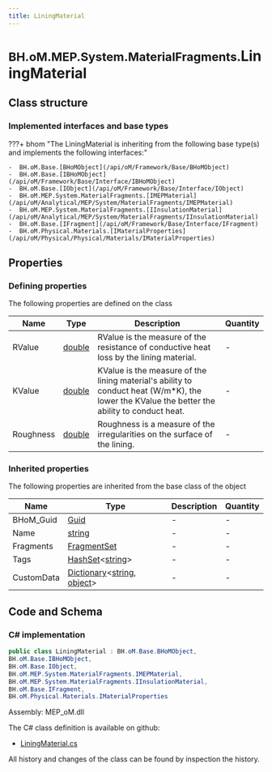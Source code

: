 ```yaml
---
title: LiningMaterial
---
```


# <small>BH.oM.MEP.System.MaterialFragments.</small>**LiningMaterial**



## Class structure

### Implemented interfaces and base types

???+ bhom "The LiningMaterial is inheriting from the following base type(s) and implements the following interfaces:"

    -  BH.oM.Base.[BHoMObject](/api/oM/Framework/Base/BHoMObject)
    -  BH.oM.Base.[IBHoMObject](/api/oM/Framework/Base/Interface/IBHoMObject)
    -  BH.oM.Base.[IObject](/api/oM/Framework/Base/Interface/IObject)
    -  BH.oM.MEP.System.MaterialFragments.[IMEPMaterial](/api/oM/Analytical/MEP/System/MaterialFragments/IMEPMaterial)
    -  BH.oM.MEP.System.MaterialFragments.[IInsulationMaterial](/api/oM/Analytical/MEP/System/MaterialFragments/IInsulationMaterial)
    -  BH.oM.Base.[IFragment](/api/oM/Framework/Base/Interface/IFragment)
    -  BH.oM.Physical.Materials.[IMaterialProperties](/api/oM/Physical/Physical/Materials/IMaterialProperties)


## Properties



### Defining properties

The following properties are defined on the class

| Name             | Type             | Description      | Quantity         |
|------------------|------------------|------------------|------------------|
| RValue | [double](https://learn.microsoft.com/en-us/dotnet/api/System.Double?view=netstandard-2.0) | RValue is the measure of the resistance of conductive heat loss by the lining material. | - |
| KValue | [double](https://learn.microsoft.com/en-us/dotnet/api/System.Double?view=netstandard-2.0) | KValue is the measure of the lining material's ability to conduct heat (W/m*K), the lower the KValue the better the ability to conduct heat. | - |
| Roughness | [double](https://learn.microsoft.com/en-us/dotnet/api/System.Double?view=netstandard-2.0) | Roughness is a measure of the irregularities on the surface of the lining. | - |


### Inherited properties
The following properties are inherited from the base class of the object

| Name             | Type             | Description      | Quantity         |
|------------------|------------------|------------------|------------------|
| BHoM_Guid | [Guid](https://learn.microsoft.com/en-us/dotnet/api/System.Guid?view=netstandard-2.0) | - | - |
| Name | [string](https://learn.microsoft.com/en-us/dotnet/api/System.String?view=netstandard-2.0) | - | - |
| Fragments | [FragmentSet](/api/oM/Framework/Base/FragmentSet) | - | - |
| Tags | [HashSet](https://learn.microsoft.com/en-us/dotnet/api/System.Collections.Generic.HashSet-1?view=netstandard-2.0)&lt;[string](https://learn.microsoft.com/en-us/dotnet/api/System.String?view=netstandard-2.0)&gt; | - | - |
| CustomData | [Dictionary](https://learn.microsoft.com/en-us/dotnet/api/System.Collections.Generic.Dictionary-2?view=netstandard-2.0)&lt;[string](https://learn.microsoft.com/en-us/dotnet/api/System.String?view=netstandard-2.0), [object](https://learn.microsoft.com/en-us/dotnet/api/System.Object?view=netstandard-2.0)&gt; | - | - |


## Code and Schema

### C# implementation

``` C# title="C#"
public class LiningMaterial : BH.oM.Base.BHoMObject,
BH.oM.Base.IBHoMObject,
BH.oM.Base.IObject,
BH.oM.MEP.System.MaterialFragments.IMEPMaterial,
BH.oM.MEP.System.MaterialFragments.IInsulationMaterial,
BH.oM.Base.IFragment,
BH.oM.Physical.Materials.IMaterialProperties
```

Assembly: MEP_oM.dll

The C# class definition is available on github:

- [LiningMaterial.cs](https://github.com/BHoM/BHoM/blob/develop/MEP_oM/System\MaterialFragments\LiningMaterial.cs)

All history and changes of the class can be found by inspection the history.

